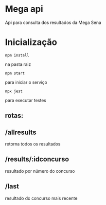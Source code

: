 # Mega api
Api para consulta dos resultados da Mega Sena

# Inicialização
```
npm install 
```
na pasta raiz  
```
npm start
```
para iniciar o serviço  
```
npx jest
```
para executar testes

## rotas:
## /allresults
retorna todos os resultados

## /results/:idconcurso
resultado por número do concurso

## /last
resultado do concurso mais recente
